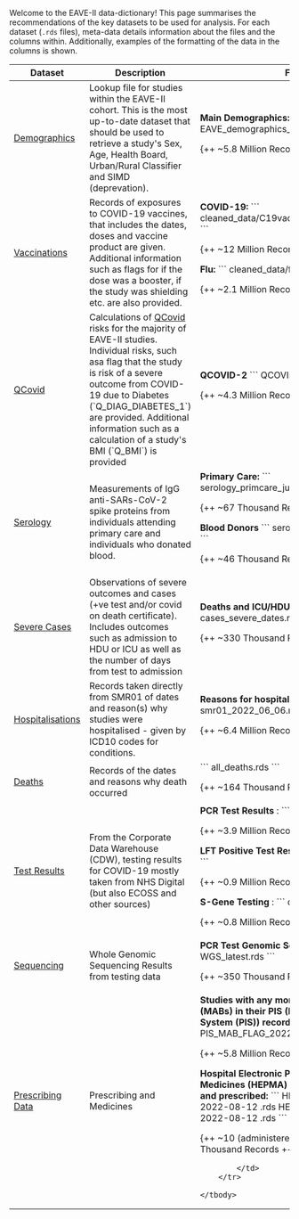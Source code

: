 <style> 
.md-sidebar--secondary { display: none !important; } 
</style>

Welcome to the EAVE-II data-dictionary! This page summarises the recommendations of the key datasets to be used for analysis.
For each dataset (`.rds` files), meta-data details information about the files and the columns within. Additionally, examples of the formatting of the data in the columns is shown.

<center>

<table>
	<thead>
		<tr>
			<th> Dataset </th>
            <th> Description </th>
			<th style="width:250px"> File(s) </th>
		</tr>
	</thead>
	<tbody>
		<tr>
			<td> <a class='md-button' href='demographics'> Demographics </a> </td>
				<td> Lookup file for studies within the EAVE-II cohort. This is the most up-to-date dataset that should be used to retrieve a study's Sex, Age, Health Board, Urban/Rural Classifier and SIMD (deprevation).
            </td>
			<td>
			<b> Main Demographics: </b>
			```
			EAVE_demographics_SK.rds
			``` 
			<p> {++ ~5.8 Million Records ++} </p>
		</tr>
		<tr>
			<td> <a class='md-button' href='vaccines'> Vaccinations</a> </td>
			<td> 
			Records of exposures to COVID-19 vaccines, that includes the dates, doses and vaccine product are given. Additional information such as flags for if the dose was a booster, if the study was shielding etc. are also provided. 
			</td>
			<td>
			<b> COVID-19: </b>
			```
			cleaned_data/C19vaccine_dvprod_cleaned.rds
			```	 
	        <p> {++ ~12 Million Records ++} </p>
			<b> Flu: </b>
			```
			cleaned_data/fluvaccine.rds
			```
	        <p> {++ ~2.1 Million Records ++} </p>
			</td>
		</tr>
		<tr>
			<td> <a class='md-button' href='qcovid'> QCovid </a> </td>
			<td> 
			Calculations of <a href='https://qcovid.org/'> QCovid </a> risks for the majority of EAVE-II studies. Individual risks, such asa flag that the study is risk of a severe outcome from COVID-19 due to Diabetes (`Q_DIAG_DIABETES_1`) are provided. Additional information such as a calculation of a study's BMI (`Q_BMI`) is provided
			</td>
			<td>
			<b> QCOVID-2 </b>
			```
			 QCOVID_feb22.rds
			```
			<p> {++ ~4.3 Million Records ++} </p>
			</td>
		</tr>
		<tr>
			<td> <a class='md-button' href='serology'> Serology </a> </td>
			<td> 
			Measurements of IgG anti-SARs-CoV-2 spike proteins from individuals attending primary care and individuals who donated blood.
			</td>
			<td>
			<b> Primary Care: </b>
			```
			serology_primcare_july22_v3.rds
			```
            <p> {++ ~67 Thousand Records ++} </p>
			<b> Blood Donors </b>
			```
			serology_snbts_july22_v3.rds
			```
			<p> {++ ~46 Thousand Records ++} </p>
			</td>
		</tr>
		<tr>
			<td> <a class='md-button' href='severe-cases'>Severe Cases </a> </td>
			<td> 
			Observations of severe outcomes and cases (+ve test and/or covid on death certificate). Includes outcomes such as admission to HDU or ICU as well as the number of days from test to admission 
			</td>
			<td>
			<b> Deaths and ICU/HDU admissions </b>:
			```
			cases_severe_dates.rds
			```
			<p> {++ ~330 Thousand Records ++} </p>
			</td>
		</tr>
		<tr>
			<td> <a class='md-button' href='hospitalisations'> Hospitalisations </a> </td>
			<td> 
			Records taken directly from SMR01 of dates and reason(s) why studies were hospitalised - given by ICD10 codes for conditions.
			</td>
			<td>
			<b> Reasons for hospital admissions </b>:
			```
			smr01_2022_06_06.rds
			```
			<p> {++ ~6.4 Million Records ++} </p>
			</td>
		</tr>
		<tr>
			<td> <a class='md-button' href='deaths'> Deaths </a> </td>
			<td> 
			Records of the dates and reasons why death occurred 
			</td>
			<td>
			```
			all_deaths.rds
			```
			<p> {++ ~164 Thousand Records ++} </p>
			</td>
		</tr>
		<tr>
			<td> <a class='md-button' href='testing'> Test Results </a> </td>
			<td> 
				From the Corporate Data Warehouse (CDW), testing results for COVID-19 mostly taken from NHS Digital (but also ECOSS and other sources)
			</td>
			<td>
			<b> PCR Test Results </b>:
			```
			CDW_deduped.rds
			```
			<p> {++ ~3.9 Million Records ++} </p>
			<b> LFT Positive Test Results </b>:
			```
			lft_positives.rds
			```
			<p> {++ ~0.9 Million Records ++} </p>
            <b> S-Gene Testing </b>:
			```
			omicron_ctvals.rds
			```
			<p> {++ ~0.8 Million Records ++} </p>
			</td>
		</tr>
		<tr>
			<td> <a class='md-button' href='sequencing'> Sequencing</a> </td>
			<td> 
			Whole Genomic Sequencing Results from testing data
			</td>
			<td>
			<b> PCR Test Genomic Sequencing </b>:
			```
			WGS_latest.rds
			```
			<p> {++ ~350 Thousand Records ++} </p>
			</td>
		</tr>
		<tr>
            <td> <a class='md-button' href='prescribing'> Prescribing Data </a> </td>
			<td> 
			Prescribing and Medicines
			</td>
			<td>
               <b> Studies with any monoclonal antibodies (MABs) in their PIS (Prescribing Information System (PIS)) records </b>:
		       ```
			   PIS_MAB_FLAG_2022-06-08.rds
			   ```
			   <p> {++ ~5.8 Million Records ++} </p>
			   <b> Hospital Electronic Prescribing and Medicines (HEPMA) therapies administered and prescribed:</b>
			   ```
               HEPMA_mABsAVs_admin_ 2022-08-12 .rds
               HEPMA_mABsAVs_prescr_ 2022-08-12 .rds
			   ```
			   <p> {++ ~10 (administered) and 5 (prescribed) Thousand Records ++} </p>

			</td>
		</tr>
		
	</tbody>
</table>




</center>
